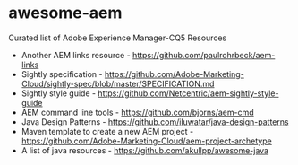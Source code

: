# awesome-aem
Curated list of Adobe Experience Manager-CQ5 Resources

* Another AEM links resource - https://github.com/paulrohrbeck/aem-links
* Sightly specification - https://github.com/Adobe-Marketing-Cloud/sightly-spec/blob/master/SPECIFICATION.md
* Sightly style guide - https://github.com/Netcentric/aem-sightly-style-guide
* AEM command line tools - https://github.com/bjorns/aem-cmd
* Java Design Patterns - https://github.com/iluwatar/java-design-patterns
* Maven template to create a new AEM project - https://github.com/Adobe-Marketing-Cloud/aem-project-archetype
* A list of java resources - https://github.com/akullpp/awesome-java
